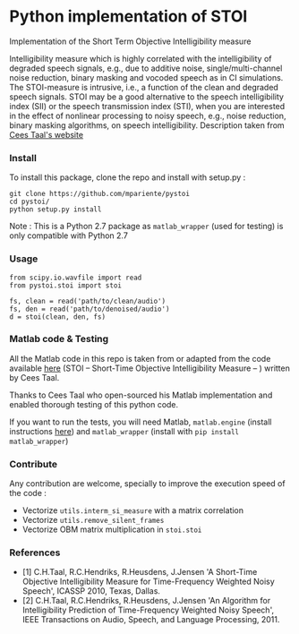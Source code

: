 # Python implementation of STOI

Implementation of the Short Term Objective Intelligibility measure

Intelligibility measure which is highly correlated with the intelligibility of degraded speech signals, e.g., due to additive noise, single/multi-channel noise reduction, binary masking and vocoded speech as in CI simulations. The STOI-measure is intrusive, i.e., a function of the clean and degraded speech signals. STOI may be a good alternative to the speech intelligibility index (SII) or the speech transmission index (STI), when you are interested in the effect of nonlinear processing to noisy speech, e.g., noise reduction, binary masking algorithms, on speech intelligibility.
Description taken from [Cees Taal's website](http://www.ceestaal.nl/code/)


### Install

To install this package, clone the repo and install with setup.py :
 ```
git clone https://github.com/mpariente/pystoi
cd pystoi/
python setup.py install
 ```
Note : This is a Python 2.7 package as `matlab_wrapper` (used for testing) is only compatible with Python 2.7


### Usage
```
from scipy.io.wavfile import read
from pystoi.stoi import stoi

fs, clean = read('path/to/clean/audio')
fs, den = read('path/to/denoised/audio')
d = stoi(clean, den, fs)
```

### Matlab code & Testing

All the Matlab code in this repo is taken from or adapted from the code available [here](http://www.ceestaal.nl/code/) (STOI – Short-Time Objective Intelligibility Measure – ) written by Cees Taal.

Thanks to Cees Taal who open-sourced his Matlab implementation and enabled thorough testing of this python code.

If you want to run the tests, you will need Matlab, `matlab.engine` (install instructions [here](https://fr.mathworks.com/help/matlab/matlab_external/install-the-matlab-engine-for-python.html)) and `matlab_wrapper` (install with `pip install matlab_wrapper`)

### Contribute

Any contribution are welcome, specially to improve the execution speed of the code :
* Vectorize `utils.interm_si_measure` with a matrix correlation
* Vectorize `utils.remove_silent_frames`
* Vectorize OBM matrix multiplication in `stoi.stoi`


### References
* [1] C.H.Taal, R.C.Hendriks, R.Heusdens, J.Jensen 'A Short-Time
  Objective Intelligibility Measure for Time-Frequency Weighted Noisy Speech', ICASSP 2010, Texas, Dallas.
* [2] C.H.Taal, R.C.Hendriks, R.Heusdens, J.Jensen 'An Algorithm for
  Intelligibility Prediction of Time-Frequency Weighted Noisy Speech', IEEE Transactions on Audio, Speech, and Language Processing, 2011.

